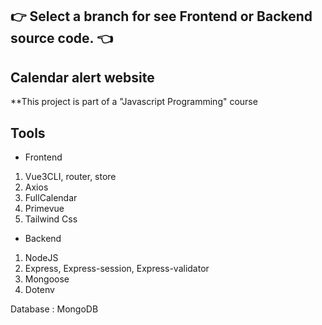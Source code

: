 ## 👉 Select a branch for see Frontend or Backend source code. 👈

## Calendar alert website
**This project is part of a "Javascript Programming" course

## Tools

- Frontend
1. Vue3CLI, router, store
2. Axios
3. FullCalendar
4. Primevue
5. Tailwind Css

- Backend
1. NodeJS
2. Express, Express-session, Express-validator
3. Mongoose
4. Dotenv

Database : MongoDB
